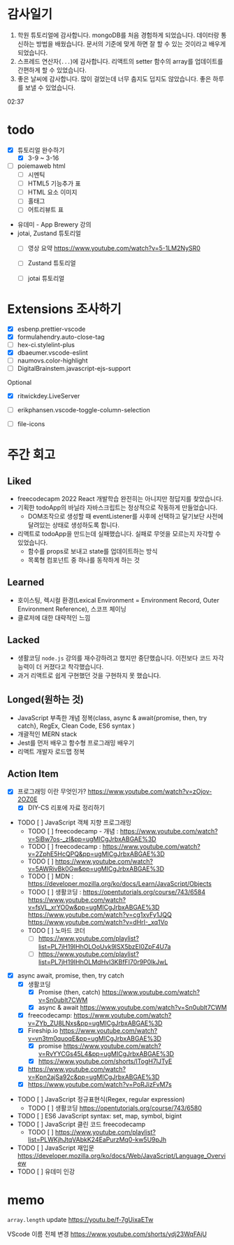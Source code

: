 # 감사일기

1. 학원 튜토리얼에 감사합니다. mongoDB를 처음 경험하게 되었습니다. 데이터랑 통신하는 방법을 배웠습니다. 문서의 기준에 맞게 하면 잘 할 수 있는 것이라고 배우게 되었습니다.
2. 스프레드 연산자(`...`)에 감사합니다. 리액트의 setter 함수의 array를 업데이트를 간편하게 할 수 있었습니다.
3. 좋은 날씨에 감사합니다. 많이 걸었는데 너무 춥지도 덥지도 않았습니다. 좋은 하루를 보낼 수 있었습니다.

02:37

# todo

- [x] 튜토리얼 완수하기
    - [x] 3-9 ~ 3-16
- [ ] poiemaweb html
    - [ ] 시멘틱
    - [ ] HTML5 기능추가 표
    - [ ] HTML 요소 이미지
    - [ ] 홀태그
    - [ ] 어트리뷰트 표
- 유데미 - App Brewery 강의
- jotai, Zustand 튜토리얼
    - [ ] 영상 요약 https://www.youtube.com/watch?v=5-1LM2NySR0
    - [ ] Zustand 튜토리얼
    - [ ] jotai 튜토리얼


# Extensions 조사하기

- [x] esbenp.prettier-vscode
- [x] formulahendry.auto-close-tag
- [ ] hex-ci.stylelint-plus
- [x] dbaeumer.vscode-eslint
- [ ] naumovs.color-highlight
- [ ] DigitalBrainstem.javascript-ejs-support

Optional

- [x] ritwickdey.LiveServer
- [ ] erikphansen.vscode-toggle-column-selection
- [ ] file-icons


# 주간 회고

## Liked
- freecodecapm 2022 React 개발학습 완전히는 아니지만 정답지를 찾았습니다.
- 기획한 todoApp의 바닐라 자바스크립트는 정상적으로 작동하게 만들었습니다.
    - DOM조작으로 생성할 때 eventListener를 사후에 선택하고 달기보단 사전에 달려있는 상태로 생성하도록 합니다.
- 리액트로 todoApp을 만드는데 실패했습니다. 실패로 무엇을 모르는지 자각할 수 있었습니다.
    - 함수를 props로 보내고 state를 업데이트하는 방식
    - 목록형 컴포넌트 중 하나를 동작하게 하는 것

## Learned
- 호이스팅, 렉시컬 환경(Lexical Environment = Environment Record, Outer Environment Reference), 스코프 체이닝
- 클로저에 대한 대략적인 느낌

## Lacked
- 생활코딩 `node.js` 강의를 재수강하려고 했지만 중단했습니다. 이전보다 코드 자각 능력이 더 커졌다고 착각했습니다.
- 과거 리액트로 쉽게 구현했던 것을 구현하지 못 했습니다.

## Longed(원하는 것)
- JavaScript 부족한 개념 정복(class, async & await{promise, then, try catch}, RegEx, Clean Code, ES6 syntax )
- 개괄적인 MERN stack
- Jest를 먼저 배우고 함수형 프로그래밍 배우기
- 리액트 개발자 로드맵 정복

## Action Item
- [x] 프로그래밍 이란 무엇인가? https://www.youtube.com/watch?v=zOjov-2OZ0E
    - [x] DIY-CS 리포에 자료 정리하기
- TODO [ ] JavaScript 객체 지향 프로그래밍
    - TODO [ ] freecodecamp - 개념 : https://www.youtube.com/watch?v=SiBw7os-_zI&pp=ugMICgJrbxABGAE%3D
    - TODO [ ] freecodecamp : https://www.youtube.com/watch?v=2ZphE5HcQPQ&pp=ugMICgJrbxABGAE%3D
    - TODO [ ] https://www.youtube.com/watch?v=5AWRivBk0Gw&pp=ugMICgJrbxABGAE%3D
    - TODO [ ] MDN : https://developer.mozilla.org/ko/docs/Learn/JavaScript/Objects
    - TODO [ ] 생활코딩 : https://opentutorials.org/course/743/6584
    https://www.youtube.com/watch?v=fsVL_xrYO0w&pp=ugMICgJrbxABGAE%3D
    https://www.youtube.com/watch?v=cg1xvFy1JQQ
    https://www.youtube.com/watch?v=dHrI-_xq1Vo
    - TODO [ ] 노마드 코더
        - [ ] https://www.youtube.com/playlist?list=PL7jH19IHhOLOoUvk9lSX5bzEI0ZpF4U7a
        - [ ] https://www.youtube.com/playlist?list=PL7jH19IHhOLMdHvl3KBfFI70r9P0lkJwL
- [x] async await, promise, then, try catch
    - [x] 생활코딩
        - [x] Promise (then, catch) https://www.youtube.com/watch?v=Sn0ublt7CWM
        - [x] async & await https://www.youtube.com/watch?v=Sn0ublt7CWM
    - [x] freecodecamp: https://www.youtube.com/watch?v=ZYb_ZU8LNxs&pp=ugMICgJrbxABGAE%3D
    - [x] Fireship.io https://www.youtube.com/watch?v=vn3tm0quoqE&pp=ugMICgJrbxABGAE%3D
        - [x] promise https://www.youtube.com/watch?v=RvYYCGs45L4&pp=ugMICgJrbxABGAE%3D
        - [x] https://www.youtube.com/shorts/ITogH7lJTyE
    - [x] https://www.youtube.com/watch?v=Kpn2ajSa92c&pp=ugMICgJrbxABGAE%3D
    - [x] https://www.youtube.com/watch?v=PoRJizFvM7s
- TODO [ ] JavaScript 정규표현식(Regex, regular expression)
    - TODO [ ] 생활코딩 https://opentutorials.org/course/743/6580
- TODO [ ] ES6 JavaScript syntax: set, map, symbol, bigint
- TODO [ ] JavaScript 클린 코드 freecodecamp
    - TODO [ ] https://www.youtube.com/playlist?list=PLWKjhJtqVAbkK24EaPurzMq0-kw5U9pJh
- TODO [ ] JavaScript 재입문 https://developer.mozilla.org/ko/docs/Web/JavaScript/Language_Overview
- TODO [ ] 유데미 인강
# memo

`array.length` update
https://youtu.be/f-7gUixaETw

VScode 이름 전체 변경
https://www.youtube.com/shorts/ydj23WqFAjU
